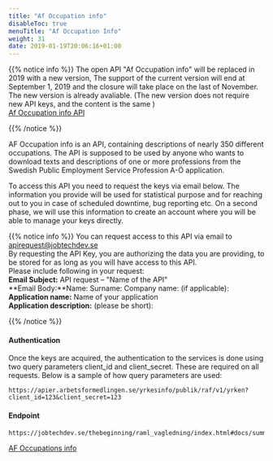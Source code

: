 ```yaml
---
title: "Af Occupation info"
disableToc: true
menuTitle: "Af Occupation Info"
weight: 31
date: 2019-01-19T20:06:16+01:00
---
```



{{% notice info %}}
The open API "Af Occupation info" will be replaced in 2019 with a new version,
The support of the current version will end at September 1, 2019 and the closure will take place on the last of November.
The new version is already avaliable. (The new version does not require new API keys, and the content is the same )   
[Af Occupation info API](/api/dev_guide/apiconsole/?urls.primaryName=Occupation%20-%20Occupation%20info%20)  

{{% /notice %}}

AF Occupation info is an API, containing descriptions of nearly 350 different occupations. The API is supposed to be used by anyone who wants to download texts and descriptions of one or more professions from the Swedish Public Employment Service Profession A-Ö application.

To access this API you need to request the keys via email below. The information you provide will be used for statistical purpose and for reaching out to you in case of scheduled downtime, bug reporting etc. On a second phase, we will use this information to create an account where you will be able to manage your keys directly.

{{% notice info %}}
You can request access to this API via email to <apirequest@jobtechdev.se>  
By requesting the API Key, you are authorizing the data you are providing, to be stored for as long as you will have access to this API.  
Please include following in your request:  
**Email Subject:** API request – "Name of the API"  
**Email Body:**Name:  Surname:  Company name: (if applicable):  
**Application name:** Name of your application  
**Application description:** (please be short):  

{{% /notice %}}

#### Authentication
Once the keys are acquired, the authentication to the services is done using two query parameters client_id and client_secret. These are required on all requests. Below is a sample of how query parameters are used:
````
https://apier.arbetsformedlingen.se/yrkesinfo/publik/raf/v1/yrken?client_id=123&client_secret=123
````



#### Endpoint
````
https://jobtechdev.se/thebeginning/raml_vagledning/index.html#docs/summary/summary
````

[AF Occupations info ](/thebeginning/raml_vagledning/index.html#docs/summary/summary)
